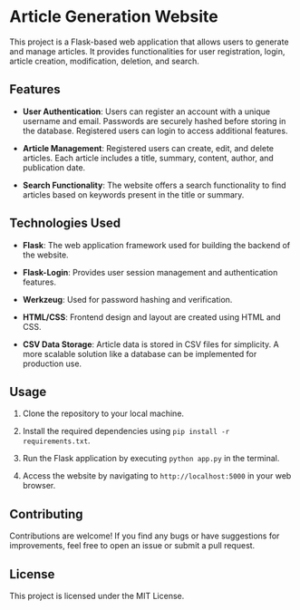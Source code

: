# Article Generation Website

This project is a Flask-based web application that allows users to generate and manage articles. It provides functionalities for user registration, login, article creation, modification, deletion, and search.

## Features

- **User Authentication**: Users can register an account with a unique username and email. Passwords are securely hashed before storing in the database. Registered users can login to access additional features.
  
- **Article Management**: Registered users can create, edit, and delete articles. Each article includes a title, summary, content, author, and publication date.
  
- **Search Functionality**: The website offers a search functionality to find articles based on keywords present in the title or summary.

## Technologies Used

- **Flask**: The web application framework used for building the backend of the website.
  
- **Flask-Login**: Provides user session management and authentication features.
  
- **Werkzeug**: Used for password hashing and verification.
  
- **HTML/CSS**: Frontend design and layout are created using HTML and CSS.
  
- **CSV Data Storage**: Article data is stored in CSV files for simplicity. A more scalable solution like a database can be implemented for production use.

## Usage

1. Clone the repository to your local machine.
  
2. Install the required dependencies using `pip install -r requirements.txt`.
  
3. Run the Flask application by executing `python app.py` in the terminal.
  
4. Access the website by navigating to `http://localhost:5000` in your web browser.

## Contributing

Contributions are welcome! If you find any bugs or have suggestions for improvements, feel free to open an issue or submit a pull request.

## License

This project is licensed under the MIT License.
